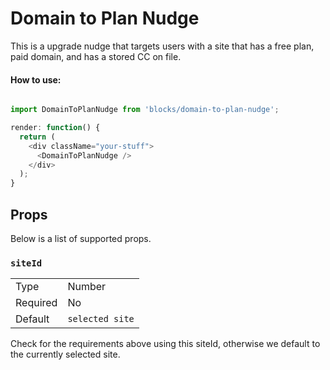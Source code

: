 Domain to Plan Nudge
=========
This is a upgrade nudge that targets users with a site that has a free plan,
paid domain, and has a stored CC on file.

#### How to use:

```js

import DomainToPlanNudge from 'blocks/domain-to-plan-nudge';

render: function() {
  return (
    <div className="your-stuff">
      <DomainToPlanNudge />
    </div>
  );
}
```

## Props

Below is a list of supported props.

### `siteId`

<table>
	<tr><td>Type</td><td>Number</td></tr>
	<tr><td>Required</td><td>No</td></tr>
	<tr><td>Default</td><td><code>selected site</code></td></tr>
</table>

Check for the requirements above using this siteId, 
otherwise we default to the currently selected site.